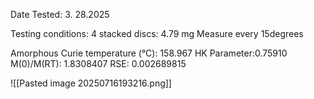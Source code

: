 Date Tested: 3. 28.2025

Testing conditions:
4 stacked discs: 4.79 mg
Measure every 15degrees

Amorphous Curie temperature (°C): 158.967
HK Parameter:0.75910
M(0)/M(RT): 1.8308407
RSE: 0.002689815
<!-- PUBLISH STOP -->
![[Pasted image 20250716193216.png]]

